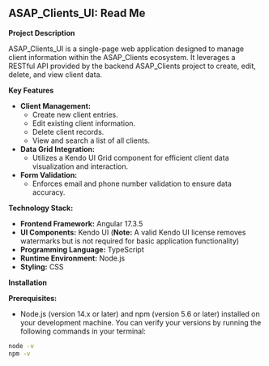 ## ASAP_Clients_UI: Read Me

**Project Description**

ASAP_Clients_UI is a single-page web application designed to manage client information within the ASAP_Clients ecosystem. It leverages a RESTful API provided by the backend ASAP_Clients project to create, edit, delete, and view client data. 

**Key Features**

* **Client Management:**
    * Create new client entries.
    * Edit existing client information.
    * Delete client records.
    * View and search a list of all clients.
* **Data Grid Integration:**
    * Utilizes a Kendo UI Grid component for efficient client data visualization and interaction.
* **Form Validation:**
    * Enforces email and phone number validation to ensure data accuracy.

**Technology Stack:**

* **Frontend Framework:** Angular 17.3.5
* **UI Components:** Kendo UI (**Note:** A valid Kendo UI license removes watermarks but is not required for basic application functionality)
* **Programming Language:** TypeScript
* **Runtime Environment:** Node.js
* **Styling:** CSS

**Installation**

**Prerequisites:**

* Node.js (version 14.x or later) and npm (version 5.6 or later) installed on your development machine. You can verify your versions by running the following commands in your terminal:

```bash
node -v
npm -v

